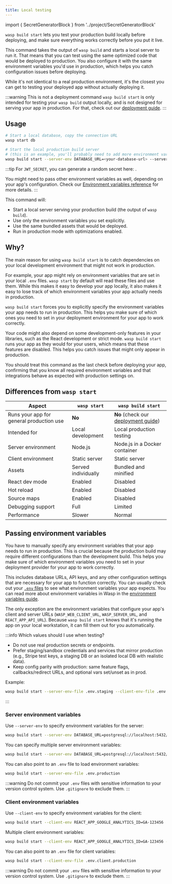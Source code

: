 ```yaml
---
title: Local testing
---
```


import { SecretGeneratorBlock } from '../project/SecretGeneratorBlock'

`wasp build start` lets you test your production build locally before deploying, and make sure everything works correctly before you put it live.

This command takes the output of `wasp build` and starts a local server to run it. That means that you can test using the same optimized code that would be deployed to production. You also configure it with the same environment variables you'd use in production, which helps you catch configuration issues before deploying.

While it's not identical to a real production environment, it's the closest you can get to testing your deployed app without actually deploying it.

:::warning This is not a deployment command
`wasp build start` is only intended for testing your `wasp build` output locally, and is not designed for serving your app in production. For that, check out our [deployment guide](./intro.md).
:::

## Usage

```bash
# Start a local database, copy the connection URL
wasp start db

# Start the local production build server
# (this is an example, you'll probably need to add more environment variables)
wasp build start --server-env DATABASE_URL=<your-database-url> --server-env JWT_SECRET=<your-jwt-secret>
```

:::tip
For `JWT_SECRET`, you can generate a random secret here: <SecretGeneratorBlock />.

You might need to pass other environment variables as well, depending on your app's configuration. Check our [Environment variables reference](../project/env-vars.md) for more details.
:::

This command will:

- Start a local server serving your production build (the output of `wasp build`).
- Use only the environment variables you set explicitly.
- Use the same bundled assets that would be deployed.
- Run in production mode with optimizations enabled.

## Why?

The main reason for using `wasp build start` is to catch dependencies on your local development environment that might not work in production.

For example, your app might rely on environment variables that are set in your local `.env` files. `wasp start` by default will read these files and use them. While this makes it easy to develop your app locally, it also makes it easy to lose track of which environment variables your app actually needs in production.

`wasp build start` forces you to explicitly specify the environment variables your app needs to run in production. This helps you make sure of which ones you need to set in your deployment environment for your app to work correctly.

Your code might also depend on some development-only features in your libraries, such as the React development or strict mode. `wasp build start` runs your app as they would for your users, which means that these features are disabled. This helps you catch issues that might only appear in production.

You should treat this command as the last check before deploying your app, confirming that you know all required environment variables and that integrations behave as expected with production settings on.

## Differences from `wasp start`

| Aspect                                   | `wasp start`        | `wasp build start`                                |
| ---------------------------------------- | ------------------- | ------------------------------------------------- |
| Runs your app for general production use | **No**              | **No** (check our [deployment guide](./intro.md)) |
| Intended for                             | Local development   | Local production testing                          |
| Server environment                       | Node.js             | Node.js in a Docker container                     |
| Client environment                       | Static server       | Static server                                     |
| Assets                                   | Served individually | Bundled and minified                              |
| React dev mode                           | Enabled             | Disabled                                          |
| Hot reload                               | Enabled             | Disabled                                          |
| Source maps                              | Enabled             | Disabled                                          |
| Debugging support                        | Full                | Limited                                           |
| Performance                              | Slower              | Normal                                            |

## Passing environment variables

You have to manually specify any environment variables that your app needs to run in production. This is crucial because the production build may require different configurations than the development build. This helps you make sure of which environment variables you need to set in your deployment provider for your app to work correctly.

This includes database URLs, API keys, and any other configuration settings that are necessary for your app to function correctly. You can usually check out your [`.env` files](../project/env-vars.md#dotenv-files) to see what environment variables your app expects. You can read more about environment variables in Wasp in the [environment variables guide](../project/env-vars.md).

The only exception are the environment variables that configure your app's client and server URLs (`WASP_WEB_CLIENT_URL`, `WASP_SERVER_URL`, and `REACT_APP_API_URL`). Because `wasp build start` knows that it's running the app on your local workstation, it can fill them out for you automatically.

:::info Which values should I use when testing?

- Do not use real production secrets or endpoints.
- Prefer staging/sandbox credentials and services that mirror production (e.g., Stripe test keys, a staging DB or an isolated local DB with realistic data).
- Keep config parity with production: same feature flags, callbacks/redirect URLs, and optional vars set/unset as in prod.

Example:

```bash
wasp build start --server-env-file .env.staging --client-env-file .env.client.staging
```

:::

### Server environment variables

Use `--server-env` to specify environment variables for the server:

```bash
wasp build start --server-env DATABASE_URL=postgresql://localhost:5432/myapp
```

You can specify multiple server environment variables:

```bash
wasp build start --server-env DATABASE_URL=postgresql://localhost:5432/myapp --server-env JWT_SECRET=my-secret-key
```

You can also point to an `.env` file to load environment variables:

```bash
wasp build start --server-env-file .env.production
```

:::warning
Do not commit your `.env` files with sensitive information to your version control system. Use `.gitignore` to exclude them.
:::

### Client environment variables

Use `--client-env` to specify environment variables for the client:

```bash
wasp build start --client-env REACT_APP_GOOGLE_ANALYTICS_ID=GA-123456
```

Multiple client environment variables:

```bash
wasp build start --client-env REACT_APP_GOOGLE_ANALYTICS_ID=GA-123456 --client-env REACT_APP_PLAUSIBLE_ID=PLAUSIBLE-123456
```

You can also point to an `.env` file for client variables:

```bash
wasp build start --client-env-file .env.client.production
```

:::warning
Do not commit your `.env` files with sensitive information to your version control system. Use `.gitignore` to exclude them.
:::
